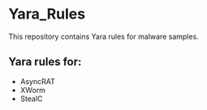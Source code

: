 # Yara_Rules

This repository contains Yara rules for malware samples. 

## Yara rules for:

* AsyncRAT
* XWorm
* StealC

